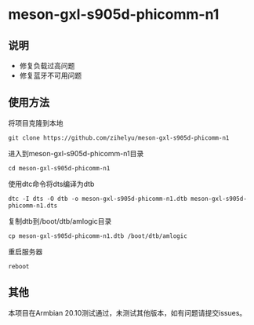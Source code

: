 # meson-gxl-s905d-phicomm-n1
## 说明

- 修复负载过高问题
- 修复蓝牙不可用问题

##  使用方法

将项目克隆到本地

`git clone https://github.com/zihelyu/meson-gxl-s905d-phicomm-n1`

进入到meson-gxl-s905d-phicomm-n1目录

`cd meson-gxl-s905d-phicomm-n1`

使用dtc命令将dts编译为dtb

`dtc -I dts -O dtb -o meson-gxl-s905d-phicomm-n1.dtb meson-gxl-s905d-phicomm-n1.dts`

复制dtb到/boot/dtb/amlogic目录

`cp meson-gxl-s905d-phicomm-n1.dtb /boot/dtb/amlogic`

重启服务器

`reboot`

## 其他

本项目在Armbian 20.10测试通过，未测试其他版本，如有问题请提交issues。